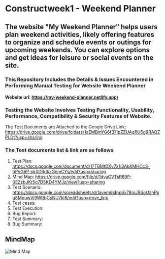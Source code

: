 # Constructweek1 - Weekend Planner
## The website "My Weekend Planner" helps users plan weekend activities, likely offering features to organize and schedule events or outings for upcoming weekends. You can explore options and get ideas for leisure or social events on the site.

### This Repository Includes the Details & Issues Encountered in Performing Manual Testing for Website Weekend Planner
#### Website url: https://my-weekend-planner.netlify.app/

### Testing the Website Involves Testing Functionality, Usability, Performance, Compatibility & Security Features of Website.
The Test Documents are Attached to the Google Drive Link: https://drive.google.com/drive/folders/1aEMBmYG6f37lpZZUAq1lU5g6RAQZPLDt?usp=sharing

### The Test documents list & link are as follows

1. Test Plan: https://docs.google.com/document/d/17TBMtDXv7x1i3AbXMHOcS-bPvG6P-ok0D6dkzGemCYs/edit?usp=sharing
2. Mind Map: https://drive.google.com/file/d/1dvaOVTsR69P-0EZzbJKr5q7D5KD4YMJz/view?usp=sharing
3. Test Scenario: https://docs.google.com/spreadsheets/d/1ayem6xInp6x78mJRSoUzhPgq8MnuwVj9WRbCsNU7kI8/edit?usp=drive_link
4. Test cases:
5. Test Execution:
6. Bug Report:
7. Test Summary:
8. Bug Summary:


## MindMap
![Mind Map](https://github.com/user-attachments/assets/9efdad52-6d8b-46a4-a36e-45910b172f4e)

